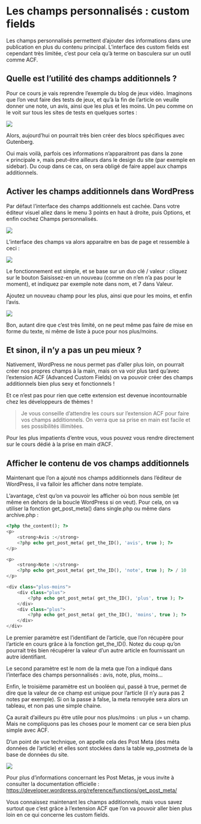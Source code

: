 # Les champs personnalisés : custom fields

Les champs personnalisés permettent d’ajouter des informations dans une publication en plus du contenu principal. L’interface des custom fields est cependant très limitée, c’est pour cela qu’à terme on basculera sur un outil comme ACF.

## Quelle est l’utilité des champs additionnels ?

Pour ce cours je vais reprendre l’exemple du blog de jeux vidéo. Imaginons que l’on veut faire des tests de jeux, et qu’à la fin de l’article on veuille donner une note, un avis, ainsi que les plus et les moins. Un peu comme on le voit sur tous les sites de tests en quelques sortes :

![](https://capitainewp.io/wp-content/uploads/2019/02/test-jeu-768x717.jpg.webp)

Alors, aujourd’hui on pourrait très bien créer des blocs spécifiques avec Gutenberg.

Oui mais voilà, parfois ces informations n’apparaitront pas dans la zone « principale », mais peut-être ailleurs dans le design du site (par exemple en sidebar). Du coup dans ce cas, on sera obligé de faire appel aux champs additionnels.

## Activer les champs additionnels dans WordPress

Par défaut l’interface des champs additionnels est cachée. Dans votre éditeur visuel allez dans le menu 3 points en haut à droite, puis Options, et enfin cochez Champs personnalisés.

![](https://capitainewp.io/wp-content/uploads/2019/02/activer-custom-fields.jpg.webp)

L’interface des champs va alors apparaitre en bas de page et ressemble à ceci :

![](https://capitainewp.io/wp-content/uploads/2019/02/interface-custom-fields-1600x1125.jpg.webp)

Le fonctionnement est simple, et se base sur un duo clé / valeur : cliquez sur le bouton Saisissez-en un nouveau (comme on n’en n’a pas pour le moment), et indiquez par exemple note dans nom, et 7 dans Valeur.

Ajoutez un nouveau champ pour les plus, ainsi que pour les moins, et enfin l’avis.

![](https://capitainewp.io/wp-content/uploads/2019/02/saisie-custom-fields-1600x1116.jpg.webp)

Bon, autant dire que c’est très limité, on ne peut même pas faire de mise en forme du texte, ni même de liste à puce pour nos plus/moins.

## Et sinon, il n’y a pas un peu mieux ?

Nativement, WordPress ne nous permet pas d’aller plus loin, on pourrait créer nos propres champs à la main, mais on va voir plus tard qu’avec l’extension ACF (Advanced Custom Fields) on va pouvoir créer des champs additionnels bien plus sexy et fonctionnels !

Et ce n’est pas pour rien que cette extension est devenue incontournable chez les développeurs de thèmes !

> Je vous conseille d’attendre les cours sur l’extension ACF pour faire vos champs additionnels. On verra que sa prise en main est facile et ses possibilités illimitées.

Pour les plus impatients d’entre vous, vous pouvez vous rendre directement sur le cours dédié à la prise en main d’ACF.

## Afficher le contenu de vos champs additionnels

Maintenant que l’on a ajouté nos champs additionnels dans l’éditeur de WordPress, il va falloir les afficher dans notre template.

L’avantage, c’est qu’on va pouvoir les afficher où bon nous semble (et même en dehors de la boucle WordPress si on veut). Pour cela, on va utiliser la fonction get_post_meta() dans single.php ou même dans archive.php :

```php
<?php the_content(); ?>
<p>
    <strong>Avis :</strong> 
    <?php echo get_post_meta( get_the_ID(), 'avis', true ); ?>
</p>

<p>
    <strong>Note :</strong>
    <?php echo get_post_meta( get_the_ID(), 'note', true ); ?> / 10
</p>

<div class="plus-moins">
    <div class="plus">
        <?php echo get_post_meta( get_the_ID(), 'plus', true ); ?>
    </div>
    <div class="plus">
        <?php echo get_post_meta( get_the_ID(), 'moins', true ); ?>
    </div>
</div>
```

Le premier paramètre est l’identifiant de l’article, que l’on récupère pour l’article en cours grâce à la fonction get_the_ID(). Notez du coup qu’on pourrait très bien récupérer la valeur d’un autre article en fournissant un autre identifiant.

Le second paramètre est le nom de la meta que l’on a indiqué dans l’interface des champs personnalisés : avis, note, plus, moins…

Enfin, le troisième paramètre est un booléen qui, passé à true, permet de dire que la valeur de ce champ est unique pour l’article (il n’y aura pas 2 notes par exemple). Si on la passe à false, la meta renvoyée sera alors un tableau, et non pas une simple chaine.

Ça aurait d’ailleurs pu être utile pour nos plus/moins : un plus = un champ. Mais ne compliquons pas les choses pour le moment car ce sera bien plus simple avec ACF.

D’un point de vue technique, on appelle cela des Post Meta (des méta données de l’article) et elles sont stockées dans la table wp_postmeta de la base de données du site.

![](https://capitainewp.io/wp-content/uploads/2019/02/post-meta-database-1600x756.jpg.webp)

Pour plus d’informations concernant les Post Metas, je vous invite à consulter la documentation officielle : https://developer.wordpress.org/reference/functions/get_post_meta/

Vous connaissez maintenant les champs additionnels, mais vous savez surtout que c’est grâce à l’extension ACF que l’on va pouvoir aller bien plus loin en ce qui concerne les custom fields.